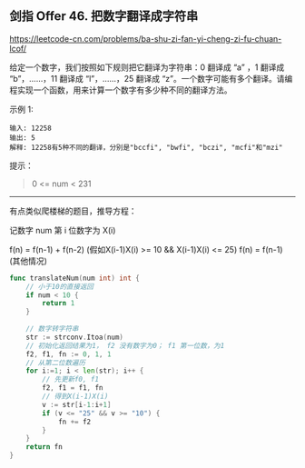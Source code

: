 ## 剑指 Offer 46. 把数字翻译成字符串

https://leetcode-cn.com/problems/ba-shu-zi-fan-yi-cheng-zi-fu-chuan-lcof/

给定一个数字，我们按照如下规则把它翻译为字符串：0 翻译成 “a” ，1 翻译成 “b”，……，11 翻译成 “l”，……，25 翻译成 “z”。一个数字可能有多个翻译。请编程实现一个函数，用来计算一个数字有多少种不同的翻译方法。
 

示例 1:
```
输入: 12258
输出: 5
解释: 12258有5种不同的翻译，分别是"bccfi", "bwfi", "bczi", "mcfi"和"mzi"
```

提示：

> 0 <= num < 231

-------

有点类似爬楼梯的题目，推导方程：

记数字 num 第 i 位数字为 X(i)

f(n) = f(n-1) + f(n-2) (假如X(i-1)X(i) >= 10 && X(i-1)X(i) <= 25)
f(n) = f(n-1) (其他情况)

```go
func translateNum(num int) int {
    // 小于10的直接返回
    if num < 10 {
        return 1
    }
    
    // 数字转字符串
    str := strconv.Itoa(num)
    // 初始化返回结果为1， f2 没有数字为0； f1 第一位数，为1
    f2, f1, fn := 0, 1, 1
    // 从第二位数遍历
    for i:=1; i < len(str); i++ {
        // 先更新f0, f1
        f2, f1 = f1, fn
        // 得到X(i-1)X(i)
        v := str[i-1:i+1]
        if (v <= "25" && v >= "10") {
            fn += f2
        }
    }
    return fn
}
```
